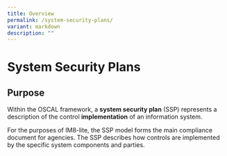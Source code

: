 ```yaml
---
title: Overview
permalink: /system-security-plans/
variant: markdown
description: ""
---
```

# System Security Plans

## Purpose

Within the OSCAL framework, a **system security plan** (SSP) represents a description of the control **implementation** of an information system.

For the purposes of IM8-lite, the SSP model forms the main compliance document for agencies. The SSP describes how controls are implemented by the specific system components and parties.